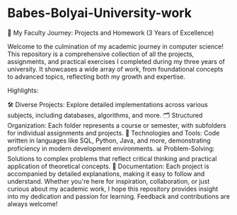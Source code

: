 # Babes-Bolyai-University-work
📘 My Faculty Journey: Projects and Homework (3 Years of Excellence)

Welcome to the culmination of my academic journey in computer science! This repository is a comprehensive collection of all the projects, assignments, and practical exercises I completed during my three years of university. It showcases a wide array of work, from foundational concepts to advanced topics, reflecting both my growth and expertise.

Highlights:

🛠️ Diverse Projects: Explore detailed implementations across various subjects, including databases, algorithms, and more.
🗂️ Structured Organization: Each folder represents a course or semester, with subfolders for individual assignments and projects.
🌟 Technologies and Tools: Code written in languages like SQL, Python, Java, and more, demonstrating proficiency in modern development environments.
📊 Problem-Solving: Solutions to complex problems that reflect critical thinking and practical application of theoretical concepts.
📜 Documentation: Each project is accompanied by detailed explanations, making it easy to follow and understand.
Whether you're here for inspiration, collaboration, or just curious about my academic work, I hope this repository provides insight into my dedication and passion for learning. Feedback and contributions are always welcome!
